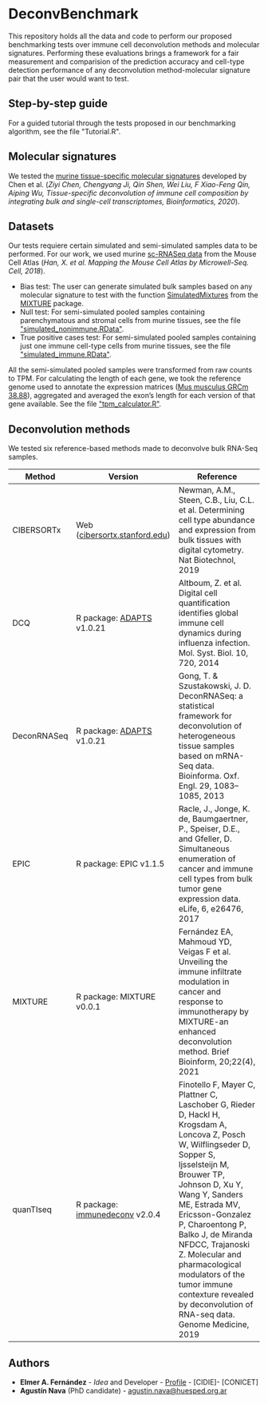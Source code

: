 DeconvBenchmark
===============
This repository holds all the data and code to perform our proposed benchmarking tests over immune cell deconvolution methods and molecular signatures. 
Performing these evaluations brings a framework for a fair measurement and comparision of the prediction accuracy and cell-type detection performance of any deconvolution method-molecular signature pair that the user would want to test. 

Step-by-step guide
------------------
For a guided tutorial through the tests proposed in our benchmarking algorithm, see the file "Tutorial.R". 

Molecular signatures
--------------------
We tested the [murine tissue-specific molecular signatures](https://github.com/wuaipinglab/ImmuCC/tree/master/tissue_immucc/SignatureMatrix) developed by Chen et al. (_Ziyi Chen, Chengyang Ji, Qin Shen, Wei Liu, F Xiao-Feng Qin, Aiping Wu, Tissue-specific deconvolution of immune cell composition by integrating bulk and single-cell transcriptomes, Bioinformatics, 2020_). 

Datasets
--------
Our tests requiere certain simulated and semi-simulated samples data to be performed. For our work, we used murine [sc-RNASeq data](https://figshare.com/articles/dataset/MCA_DGE_Data/5435866?file=10756795) from the Mouse Cell Atlas (_Han, X. et al. Mapping the Mouse Cell Atlas by Microwell-Seq. Cell, 2018_).

* Bias test: The user can generate simulated bulk samples based on any molecular signature to test with the function [SimulatedMixtures](https://rdrr.io/github/elmerfer/MIXTURE/man/SimulatedMixtures.html) from the [MIXTURE](https://github.com/elmerfer/MIXTURE) package.
* Null test: For semi-simulated pooled samples containing parenchymatous and stromal cells from murine tissues, see the file ["simulated_nonimmune.RData"](https://github.com/agxnv/DeconvBenchmark/blob/main/Data/simulated_nonimmune.RData).
* True positive cases test: For semi-simulated pooled samples containing just one immune cell-type cells from murine tissues, see the file ["simulated_immune.RData"](https://github.com/agxnv/DeconvBenchmark/blob/main/Data/simulated_immune.RData).

All the semi-simulated pooled samples were transformed from raw counts to TPM. For calculating the length of each gene, we took the reference genome used to annotate the expression matrices ([Mus musculus GRCm 38.88](https://ftp.ensembl.org/pub/release-88/gtf/mus_musculus/Mus_musculus.GRCm38.88.gtf.gz)), aggregated and averaged the exon’s length for each version of that gene available. See the file ["tpm_calculator.R"](https://github.com/agxnv/DeconvBenchmark/blob/main/Data/tpm_calculator.R).



Deconvolution methods
---------------------
We tested six reference-based methods made to deconvolve bulk RNA-Seq samples. 

| Method | Version | Reference |
|--------|---------|-----------|
| CIBERSORTx | Web ([cibersortx.stanford.edu](https://cibersortx.stanford.edu)) | Newman, A.M., Steen, C.B., Liu, C.L. et al. Determining cell type abundance and expression from bulk tissues with digital cytometry. Nat Biotechnol, 2019 |
| DCQ | R package: [ADAPTS](https://journals.plos.org/plosone/article?id=10.1371/journal.pone.0224693) v1.0.21 | Altboum, Z. et al. Digital cell quantification identifies global immune cell dynamics during influenza infection. Mol. Syst. Biol. 10, 720, 2014 |
| DeconRNASeq |  R package: [ADAPTS](https://journals.plos.org/plosone/article?id=10.1371/journal.pone.0224693) v1.0.21 | Gong, T. & Szustakowski, J. D. DeconRNASeq: a statistical framework for deconvolution of heterogeneous tissue samples based on mRNA-Seq data. Bioinforma. Oxf. Engl. 29, 1083–1085, 2013 |
| EPIC | R package: EPIC v1.1.5 |Racle, J., Jonge, K. de, Baumgaertner, P., Speiser, D.E., and Gfeller, D. Simultaneous enumeration of cancer and immune cell types from bulk tumor gene expression data. eLife, 6, e26476, 2017 |
| MIXTURE | R package: MIXTURE v0.0.1 | Fernández EA, Mahmoud YD, Veigas F et al. Unveiling the immune infiltrate modulation in cancer and response to immunotherapy by MIXTURE-an enhanced deconvolution method. Brief Bioinform, 20;22(4), 2021 |
| quanTIseq | R package: [immunedeconv](https://link.springer.com/protocol/10.1007/978-1-0716-0327-7_16) v2.0.4 | Finotello F, Mayer C, Plattner C, Laschober G, Rieder D, Hackl H, Krogsdam A, Loncova Z, Posch W, Wilflingseder D, Sopper S, Ijsselsteijn M, Brouwer TP, Johnson D, Xu Y, Wang Y, Sanders ME, Estrada MV, Ericsson-Gonzalez P, Charoentong P, Balko J, de Miranda NFDCC, Trajanoski Z. Molecular and pharmacological modulators of the tumor immune contexture revealed by deconvolution of RNA-seq data. Genome Medicine, 2019 |



Authors
-------
* **Elmer A. Fernández** - *Idea* and Developer - [Profile](https://www.researchgate.net/profile/Elmer_Fernandez) - [CIDIE]- [CONICET]
* **Agustín Nava** (PhD candidate) - [agustin.nava@huesped.org.ar](mailto:agustin.nava@huesped.org.ar)
